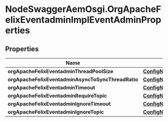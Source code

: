 # NodeSwaggerAemOsgi.OrgApacheFelixEventadminImplEventAdminProperties

## Properties
Name | Type | Description | Notes
------------ | ------------- | ------------- | -------------
**orgApacheFelixEventadminThreadPoolSize** | [**ConfigNodePropertyInteger**](ConfigNodePropertyInteger.md) |  | [optional] 
**orgApacheFelixEventadminAsyncToSyncThreadRatio** | [**ConfigNodePropertyFloat**](ConfigNodePropertyFloat.md) |  | [optional] 
**orgApacheFelixEventadminTimeout** | [**ConfigNodePropertyInteger**](ConfigNodePropertyInteger.md) |  | [optional] 
**orgApacheFelixEventadminRequireTopic** | [**ConfigNodePropertyBoolean**](ConfigNodePropertyBoolean.md) |  | [optional] 
**orgApacheFelixEventadminIgnoreTimeout** | [**ConfigNodePropertyArray**](ConfigNodePropertyArray.md) |  | [optional] 
**orgApacheFelixEventadminIgnoreTopic** | [**ConfigNodePropertyArray**](ConfigNodePropertyArray.md) |  | [optional] 


